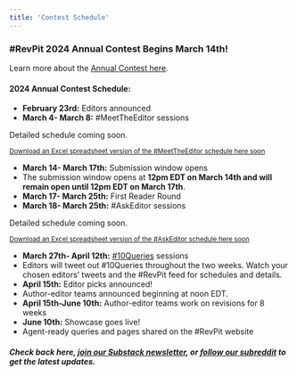 ```yaml
---
title: 'Contest Schedule'
---
```


### \#RevPit 2024 Annual Contest Begins March 14th! 

Learn more about the [Annual Contest here](http://reviseresub.com/annual-contest).

#### 2024 Annual Contest Schedule: 

 * **February 23rd:** Editors announced
 * **March 4- March 8:** \#MeetTheEditor sessions
 
Detailed schedule coming soon.
 
<small>[Download an Excel spreadsheet version of the #MeetTheEditor schedule here soon](RevPitMeetTheEditorSessions2023.xlsx)</small>

 * **March 14- March 17th:** Submission window opens
  * The submission window opens at **12pm EDT on March 14th and will remain open until 12pm EDT on March 17th**.
 * **March 17- March 25th:** First Reader Round
 * **March 18- March 25th:** \#AskEditor sessions

Detailed schedule coming soon.
 
<small>[Download an Excel spreadsheet version of the #AskEditor schedule here soon](RevPitAskEditorSessions2023.xlsx)</small>

 * **March 27th- April 12th:** [#10Queries](https://reviseresub.com/mini-events) sessions 
  * Editors will tweet out #10Queries throughout the two weeks. Watch your chosen editors’ tweets and the #RevPit feed for schedules and details.
 * **April 15th:** Editor picks announced! 
  * Author-editor teams announced beginning at noon EDT. 
 * **April 15th-June 10th:** Author-editor teams work on revisions for 8 weeks
 * **June 10th:** Showcase goes live! 
  * Agent-ready queries and pages shared on the #RevPit website

##### Check back here, [join our Substack newsletter](https://reviseresub.substack.com?target=_blank), or [follow our subreddit](https://www.reddit.com/r/RevPit?target=_blank) to get the latest updates.

